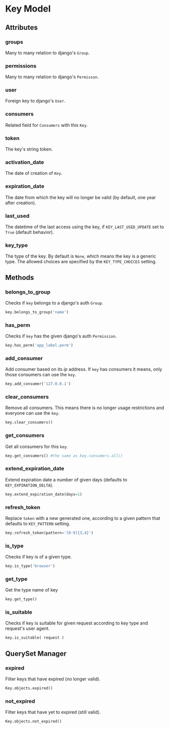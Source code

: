 # Key Model


## Attributes

### groups

Many to many relation to django's `Group`.

### permissions

Many to many relation to django's `Permisson`.

### user

Foreign key to django's `User`.

### consumers

Related field for `Consumers` with this `Key`.

### token

The key's string token. 

### activation_date

The date of creation of `Key`.

### expiration_date 

The date from which the key will no longer be valid (by default, one year after creation).

### last_used

The datetime of the last access using the key, if `KEY_LAST_USED_UPDATE` set to `True` (default behavior).

### key_type

The type of the key. By default is `None`, which means the key is a generic type. The allowed choices are specified by the `KEY_TYPE_CHOICES` setting.


## Methods

### belongs_to\_group

Checks if `key` belongs to a django's auth `Group`.

```python
key.belongs_to_group('name')
```

### has_perm

Checks if `key` has the given django's auth `Permission`.

```python
key.has_perm('app_label.perm')
```

### add_consumer

Add consumer based on its _ip_ address.  If `key` has consumers it means, only those consumers can use the `key`.

```python
key.add_consumer('127.0.0.1')
```

### clear_consumers

Remove all consumers. This means there is no longer usage restrictions and everyone can use the `key`.

```python
key.clear_consumers()
```

### get_consumers

Get all consumers for this `key`.

```python
key.get_consumers() #the same as key.consumers.all()
```

### extend_expiration\_date

Extend expiration date a number of given days (defaults to `KEY_EXPIRATION_DELTA`).

```python
key.extend_expiration_date(days=1)
```

### refresh_token

Replace `token` with a new generated one, according to a given pattern that defaults to `KEY_PATTERN` setting.

```python
key.refresh_token(pattern='[0-9]{3,4}')
```

### is_type

Checks if key is of a given type.

```python
key.is_type('browser')
```

### get_type

Get the type name of key

```python
key.get_type()
```

### is_suitable

Checks if key is suitable for given request according to key type and request's user agent.

```python
key.is_suitable( request )
```


## QuerySet Manager

### expired

Filter keys that have expired (no longer valid).

```python
Key.objects.expired()
```

### not_expired

Filter keys that have yet to expired (still valid).

```python
Key.objects.not_expired()
